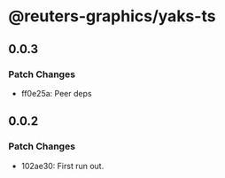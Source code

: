 # @reuters-graphics/yaks-ts

## 0.0.3

### Patch Changes

- ff0e25a: Peer deps

## 0.0.2

### Patch Changes

- 102ae30: First run out.
